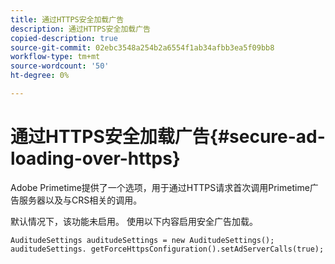 ```yaml
---
title: 通过HTTPS安全加载广告
description: 通过HTTPS安全加载广告
copied-description: true
source-git-commit: 02ebc3548a254b2a6554f1ab34afbb3ea5f09bb8
workflow-type: tm+mt
source-wordcount: '50'
ht-degree: 0%

---
```


# 通过HTTPS安全加载广告{#secure-ad-loading-over-https}

Adobe Primetime提供了一个选项，用于通过HTTPS请求首次调用Primetime广告服务器以及与CRS相关的调用。

默认情况下，该功能未启用。 使用以下内容启用安全广告加载。

```
AuditudeSettings auditudeSettings = new AuditudeSettings(); 
auditudeSettings. getForceHttpsConfiguration().setAdServerCalls(true);
```
